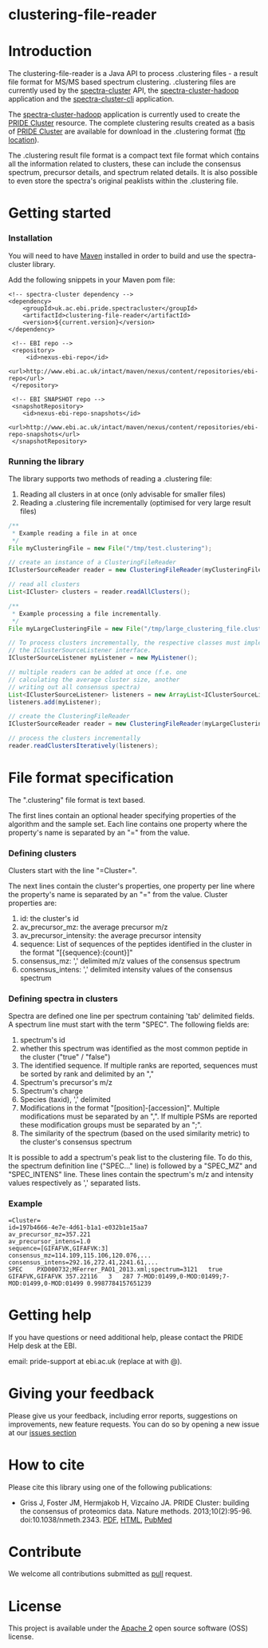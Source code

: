# clustering-file-reader

# Introduction
The clustering-file-reader is a Java API to process .clustering files - a result file format for MS/MS based spectrum clustering. .clustering files are currently used by the [spectra-cluster](https://github.com/spectra-cluster/spectra-cluster) API, the [spectra-cluster-hadoop](https://github.com/spectra-cluster/spectra-cluster-hadoop) application and the [spectra-cluster-cli](https://github.com/spectra-cluster/spectra-cluster-cli) application.

The [spectra-cluster-hadoop](https://github.com/spectra-cluster/spectra-cluster-hadoop) application is currently used to create the [PRIDE Cluster](https://www.ebi.ac.uk/pride/cluster) resource. The complete clustering results created as a basis of [PRIDE Cluster](https://www.ebi.ac.uk/pride/cluster) are available for download in the .clustering format ([ftp location](ftp://ftp.pride.ebi.ac.uk/pride/data/cluster/result-files/)).

The .clustering result file format is a compact text file format which contains all the information related to clusters, these can include the consensus spectrum, precursor details, and spectrum related details. It is also possible to even store the spectra's original peaklists within the .clustering file.

# Getting started

### Installation
You will need to have [Maven](http://maven.apache.org/) installed in order to build and use the spectra-cluster library.

Add the following snippets in your Maven pom file:

```maven
<!-- spectra-cluster dependency -->
<dependency>
    <groupId>uk.ac.ebi.pride.spectracluster</groupId>
    <artifactId>clustering-file-reader</artifactId>
    <version>${current.version}</version>
</dependency>
```

```maven
 <!-- EBI repo -->
 <repository>
     <id>nexus-ebi-repo</id>
     <url>http://www.ebi.ac.uk/intact/maven/nexus/content/repositories/ebi-repo</url>
 </repository>

 <!-- EBI SNAPSHOT repo -->
 <snapshotRepository>
    <id>nexus-ebi-repo-snapshots</id>
    <url>http://www.ebi.ac.uk/intact/maven/nexus/content/repositories/ebi-repo-snapshots</url>
 </snapshotRepository>
```

### Running the library
The library supports two methods of reading a .clustering file:

  1. Reading all clusters in at once (only advisable for smaller files)
  2. Reading a .clustering file incrementally (optimised for very large result files)

```Java
/**
 * Example reading a file in at once
 */
File myClusteringFile = new File("/tmp/test.clustering");

// create an instance of a ClusteringFileReader
IClusterSourceReader reader = new ClusteringFileReader(myClusteringFile);

// read all clusters
List<ICluster> clusters = reader.readAllClusters();
```

```Java
/**
 * Example processing a file incrementally.
 */
File myLargeClusteringFile = new File("/tmp/large_clustering_file.clustering");

// To process clusters incrementally, the respective classes must implement
// the IClusterSourceListener interface.
IClusterSourceListener myListener = new MyListener();

// multiple readers can be added at once (f.e. one
// calculating the average cluster size, another
// writing out all consensus spectra)
List<IClusterSourceListener> listeners = new ArrayList<IClusterSourceListener>(1);
listeners.add(myListener);

// create the ClusteringFileReader
IClusterSourceReader reader = new ClusteringFileReader(myLargeClusteringFile);

// process the clusters incrementally
reader.readClustersIteratively(listeners);
```

# File format specification
The ".clustering" file format is text based. 

The first lines contain an optional header specifying properties of the algorithm and the sample set.
Each line contains one property where the property's name is separated by an "=" from the value.

### Defining clusters

Clusters start with the line "=Cluster=". 

The next lines contain the cluster's properties, one property per line where the property's
name is separated by an "=" from the value. Cluster properties are:

1. id: the cluster's id
2. av_precursor_mz: the average precursor m/z
3. av_precursor_intensity: the average precursor intensity
4. sequence: List of sequences of the peptides identified in the cluster in the format "[{sequence}:{count}]"
5. consensus_mz: ',' delimited m/z values of the consensus spectrum
6. consensus_intens: ',' delimited intensity values of the consensus spectrum

### Defining spectra in clusters

Spectra are defined one line per spectrum containing 'tab' delimited fields. A spectrum line must start
with the term "SPEC". The following fields are: 

1. spectrum's id
2. whether this spectrum was identified as the most common peptide in the cluster ("true" / "false")
3. The identified sequence. If multiple ranks are reported, sequences must be sorted by rank and delimited by an ","
4. Spectrum's precursor's m/z
5. Spectrum's charge
6. Species (taxid), ',' delimited
7. Modifications in the format "[position]-[accession]". Multiple modifications must be separated by an ",". If multiple PSMs are reported these modification groups must be separated by an ";".
8. The similarity of the spectrum (based on the used similarity metric) to the cluster's consensus spectrum

It is possible to add a spectrum's peak list to the clustering file. To do this, the spectrum definition line ("SPEC..." line) is followed by a "SPEC_MZ" and "SPEC_INTENS" line. These lines contain the spectrum's m/z and intensity values respectively as ',' separated lists.

### Example

```
=Cluster=
id=197b4666-4e7e-4d61-b1a1-e032b1e15aa7
av_precursor_mz=357.221
av_precursor_intens=1.0
sequence=[GIFAFVK,GIFAFVK:3]
consensus_mz=114.109,115.106,120.076,...
consensus_intens=292.16,272.41,2241.61,...
SPEC	PXD000732;MFerrer_PAO1_2013.xml;spectrum=3121	true	GIFAFVK,GIFAFVK	357.22116	3	287	7-MOD:01499,0-MOD:01499;7-MOD:01499,0-MOD:01499	0.9987784157651239
```


# Getting help
If you have questions or need additional help, please contact the PRIDE Help desk at the EBI.

email: pride-support at ebi.ac.uk (replace at with @).

# Giving your feedback
Please give us your feedback, including error reports, suggestions on improvements, new feature requests. You can do so by opening a new issue at our [issues section](https://github.com/spectra-cluster/clustering-file-reader/issues)

# How to cite
Please cite this library using one of the following publications:
- Griss J, Foster JM, Hermjakob H, Vizcaíno JA. PRIDE Cluster: building the consensus of proteomics data. Nature methods. 2013;10(2):95-96. doi:10.1038/nmeth.2343. [PDF](http://www.nature.com/nmeth/journal/v10/n2/pdf/nmeth.2343.pdf),  [HTML](http://www.nature.com/nmeth/journal/v10/n2/full/nmeth.2343.html),  [PubMed](http://www.ncbi.nlm.nih.gov/pmc/articles/PMC3667236/)

# Contribute
We welcome all contributions submitted as [pull](https://help.github.com/articles/using-pull-requests/) request.

# License
This project is available under the [Apache 2](http://www.apache.org/licenses/LICENSE-2.0.html) open source software (OSS) license.
